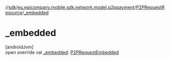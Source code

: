//[sdk](../../../index.md)/[eu.epicompany.mobile.sdk.network.model.p2ppayment](../index.md)/[P2PRequestResource](index.md)/[_embedded](_embedded.md)

# _embedded

[androidJvm]\
open override val [_embedded](_embedded.md): [P2PRequestEmbedded](../-p2-p-request-embedded/index.md)

